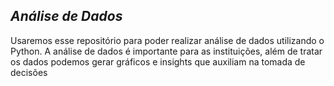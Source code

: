 ## *Análise de Dados*

Usaremos esse repositório para poder realizar análise de dados utilizando o Python. A análise de dados é importante para as instituições, além de tratar os dados podemos gerar gráficos e insights que auxiliam na tomada de decisões
